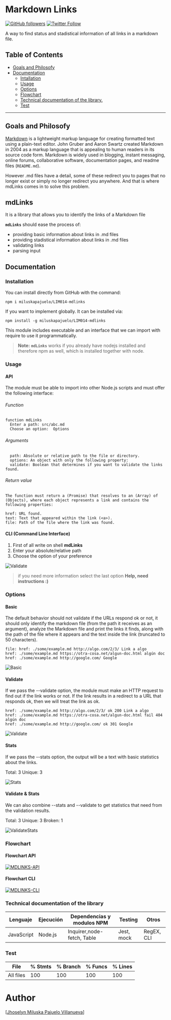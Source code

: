 <a name="table"></a>
# Markdown Links
[![GitHub followers](https://img.shields.io/github/followers/miluskapajuelo?style=social)](https://github.com/miluskapajuelo)
[![Twitter Follow](https://img.shields.io/twitter/follow/miluskapajuelo?style=social)](https://twitter.com/miluskapajuelo)

A way to find status and stadistical information of all links in a markdown file. 

## Table of Contents
* [Goals and Philosofy](#Goals-and-Philosofy)
* [Documentation](#Documentation)
    * [Intallation](#Installation)
    * [Usage](#Usage)
    * [Options](#Options)
    * [Flowchart](#Flowchart)
    * [Technical documentation of the library.](#Technical-documentation-of-the-library.)
    * [Test](#Test)
    


***

## Goals and Philosofy

[Markdown](https://es.wikipedia.org/wiki/Markdown) is a lightweight markup language for creating formatted text using a plain-text editor. John Gruber and Aaron Swartz created Markdown in 2004 as a markup language that is appealing to human readers in its source code form. Markdown is widely used in blogging, instant messaging, online forums, collaborative software, documentation pages, and readme files (`README.md`).

However .md files have a detail, some of these redirect you to pages that no longer exist or simply no longer redirect you anywhere. And that is where mdLinks comes in to solve this problem.

## mdLinks

It is a library that allows you to identify the links of a Markdown file

**`mdLinks`** should ease the process of:

- providing basic information about links in .md files
- providing stadistical information about links in .md files
- validating links 
- parsing input

## Documentation

### Installation

You can install directly from GitHub with the command:

```shell
npm i miluskapajuelo/LIM014-mdlinks
```

If you want to implement globally. It can be installed via:

```shell
npm install -g miluskapajuelo/LIM014-mdlinks
```

This module includes executable and an interface that we can import with require to use it programmatically.


> **Note:** **`mdLinks`** works if you already have nodejs installed and therefore npm as well, which is installed together with node.

### Usage

#### API

The module must be able to import into other Node.js scripts and must offer the following interface:


###### Function
~~~
function mdLinks
  Enter a path: src/abc.md
  Choose an option:  Options
~~~

###### Arguments
~~~
  path: Absolute or relative path to the file or directory.
  options: An object with only the following property:
  validate: Boolean that determines if you want to validate the links found.
~~~

###### Return value
~~~
The function must return a (Promise) that resolves to an (Array) of (Objects), where each object represents a link and contains the following properties:

href: URL found.
text: Text that appeared within the link (<a>).
file: Path of the file where the link was found.
~~~

#### CLI (Command Line Interface)

1. First of all write on shell **mdLinks**
2. Enter your absolute/relative path
3. Choose the option of your preference 


![Validate](./img/helping.gif)


> if you need more information select the last option **Help, need instructions :)**



### Options

#### Basic

The default behavior should not validate if the URLs respond ok or not, it should only identify the markdown file (from the path it receives as an argument), analyze the Markdown file and print the links it finds, along with the path of the file where it appears and the text inside the link (truncated to 50 characters).

```shell
file: href: ./some/example.md http://algo.com/2/3/ Link a algo
href: ./some/example.md https://otra-cosa.net/algun-doc.html algún doc
href: ./some/example.md http://google.com/ Google
```

![Basic](./img/basic.gif)


#### Validate

If we pass the --validate option, the module must make an HTTP request to find out if the link works or not. If the link results in a redirect to a URL that responds ok, then we will treat the link as ok.


```shell
href: ./some/example.md http://algo.com/2/3/ ok 200 Link a algo
href: ./some/example.md https://otra-cosa.net/algun-doc.html fail 404 algún doc
href: ./some/example.md http://google.com/ ok 301 Google
```

![Validate](./img/validate.gif)

#### Stats

If we pass the --stats option, the output will be a text with basic statistics about the links.

Total: 3
Unique: 3


![Stats](./img/stats.gif)

#### Validate & Stats


We can also combine --stats and --validate to get statistics that need from the validation results.

Total: 3
Unique: 3
Broken: 1


![ValidateStats](./img/validateStats.gif)


### Flowchart

#### Flowchart API

<a href="https://ibb.co/fM8wvdW"><img src="https://i.ibb.co/y0hjSFC/MDLINKS-API.png" alt="MDLINKS-API" border="0"></a>

#### Flowchart CLI

<a href="https://ibb.co/M1Vgy3v"><img src="https://i.ibb.co/5j81Xf0/MDLINKS-CLI.png" alt="MDLINKS-CLI" border="0"></a>


### Technical documentation of the library

| Lenguaje   | Ejecución  | Dependencias y modulos NPM  | Testing    | Otros        |
|------------|------------|-----------------------------|------------|--------------|
| JavaScript | Node.js    |  Inquirer,node-fetch, Table | Jest, mock | RegEX, CLI   |


### Test

| File      | % Stmts   |  % Branch  | % Funcs  | % Lines  |    
|-----------|-----------|------------|----------|----------|
| All files |     100   |       100  |     100  |     100  |     


# Author
[[Jhoselyn Miluska Pajuelo Villanueva](https://https://github.com/miluskapajuelo/)]

